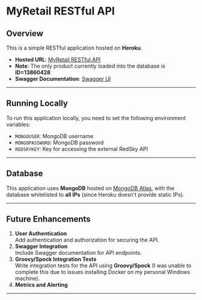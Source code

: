 # MyRetail RESTful API

## Overview

This is a simple RESTful application hosted on **Heroku**.

- **Hosted URL**: [MyRetail RESTful API](https://myretail-restful-66be21578f77.herokuapp.com/products/{id})
- **Note**: The only product currently loaded into the database is **ID=13860428**
- **Swagger Documentation**: [Swagger UI](https://myretail-restful-66be21578f77.herokuapp.com/swagger-ui.html)

---

## Running Locally

To run this application locally, you need to set the following environment variables:

- `MONGOUSER`: MongoDB username
- `MONGOPASSWORD`: MongoDB password
- `REDSKYKEY`: Key for accessing the external RedSky API

---

## Database

This application uses **MongoDB** hosted on [MongoDB Atlas](https://www.mongodb.com/), with the database whitelisted to **all IPs** (since Heroku doesn't provide static IPs).

---

## Future Enhancements

1. **User Authentication**  
   Add authentication and authorization for securing the API.
2. **Swagger Integration**  
   Include Swagger documentation for API endpoints.
3. **Groovy/Spock Integration Tests**  
   Write integration tests for the API using **Groovy/Spock** (I was unable to complete this due to issues installing Docker on my personal Windows machine).
4. **Metrics and Alerting**

---